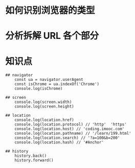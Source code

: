 # 如何识别浏览器的类型

# 分析拆解 URL 各个部分


# 知识点
    ## navigator
        const ua = navigator.userAgent
        const isChrome = ua.indexOf('Chrome')
        console.log(isChrome)

    ## screen
        console.log(screen.width)
        console.log(screen.height)

    ## location
        console.log(location.href)
        console.log(location.protocol) // 'http'  'https'
        console.log(location.host) // 'coding.imooc.com'
        console.log(location.pathname) // '/learn/199.html'
        console.log(location.search) // '?a=100&b=200'
        console.log(location.hash) // '#Anchor'

    ## history
        history.back()
        history.forward()